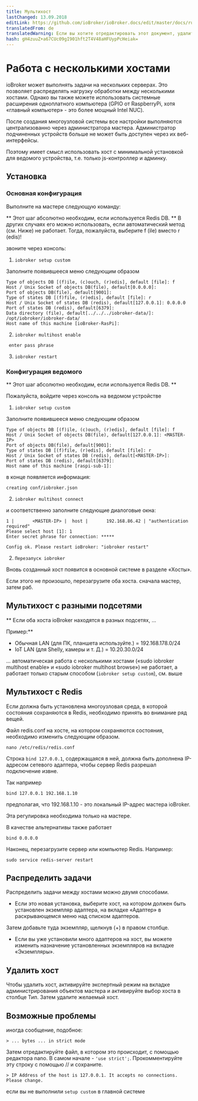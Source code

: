 ```yaml
---
title: Мультихост
lastChanged: 13.09.2018
editLink: https://github.com/ioBroker/ioBroker.docs/edit/master/docs/ru/config/multihost.md
translatedFrom: de
translatedWarning: Если вы хотите отредактировать этот документ, удалите поле «translationFrom», в противном случае этот документ будет снова автоматически переведен
hash: gH4zuuZ+a67CUc09gI901hft2T4V48aHFUypPcHeiak=
---
```

# Работа с несколькими хостами
ioBroker может выполнять задачи на нескольких серверах. Это позволяет распределять нагрузку обработки между несколькими хостами.
Однако вы также можете использовать системные расширения одноплатного компьютера (GPIO от RaspberryPi, хотя «главный компьютер» - это более мощный Intel NUC).

После создания многоузловой системы все настройки выполняются централизованно через администратора мастера. Администратор подчиненных устройств больше не может быть доступен через их веб-интерфейсы.

Поэтому имеет смысл использовать хост с минимальной установкой для ведомого устройства, т.е. только js-контроллер и админку.

## Установка
### Основная конфигурация
Выполните на мастере следующую команду:

** Этот шаг абсолютно необходим, если используется Redis DB. ** В других случаях его можно использовать, если автоматический метод (см. Ниже) не работает. Тогда, пожалуйста, выберите f (ile) вместо r (edis)!

звоните через консоль:

1. `iobroker setup custom`

Заполните появившееся меню следующим образом

```
Type of objects DB [(f)ile, (c)ouch, (r)edis], default [file]: f
Host / Unix Socket of objects DB(file), default[0.0.0.0]:
Port of objects DB(file), default[9001]:
Type of states DB [(f)file, (r)edis], default [file]: r
Host / Unix Socket of states DB (redis), default[127.0.0.1]: 0.0.0.0
Port of states DB (redis), default[6379]:
Data directory (file), default[../../../iobroker-data/]: /opt/iobroker/iobroker-data/
Host name of this machine [ioBroker-RasPi]:
```

2. `iobroker multihost enable`

``` enter pass phrase```

3. `iobroker restart`

### Конфигурация ведомого
** Этот шаг абсолютно необходим, если используется Redis DB. **

Пожалуйста, войдите через консоль на ведомом устройстве

1. `iobroker setup custom`

Заполните появившееся меню следующим образом

```
Type of objects DB [(f)ile, (c)ouch, (r)edis], default [file]: f
Host / Unix Socket of objects DB(file), default[127.0.0.1]: <MASTER-IP>
Port of objects DB(file), default[9001]:
Type of states DB [(f)file, (r)edis], default [file]: r
Host / Unix Socket of states DB (redis), default[<MASTER-IP>]:
Port of states DB (redis), default[6379]:
Host name of this machine [raspi-sub-1]:
```

в конце появляется информация:

```
creating conf/iobroker.json
```

2. `iobroker multihost connect`

и соответственно заполните следующие диалоговые окна:

```
1 |       <MASTER-IP> |  host |       192.168.86.42 | "authentication required"
Please select host [1]: 1
Enter secret phrase for connection: *****

Config ok. Please restart ioBroker: "iobroker restart"
```

2. `Перезапуск iobroker`

Вновь созданный хост появится в основной системе в разделе «Хосты».

Если этого не произошло, перезагрузите оба хоста. сначала мастер, затем раб.

## Мультихост с разными подсетями
** Если оба хоста ioBroker находятся в разных подсетях, ...

Пример:**

* Обычная LAN (для ПК, планшета используйте.) = 192.168.178.0/24
* IoT LAN (для Shelly, камеры и т. Д.) = 10.20.30.0/24

... автоматическая работа с несколькими хостами («sudo iobroker multihost enable» и «sudo iobroker multihost browse») не работает, а работает только старым способом (`iobroker setup custom`), см. выше

## Мультихост с Redis
Если должна быть установлена многоузловая среда, в которой состояния сохраняются в Redis, необходимо принять во внимание ряд вещей.

Файл redis.conf на хосте, на котором сохраняются состояния, необходимо изменить следующим образом.

```
nano /etc/redis/redis.conf
```

Строка `bind 127.0.0.1`, содержащаяся в ней, должна быть дополнена IP-адресом сетевого адаптера, чтобы сервер Redis разрешал подключение извне.

Так например

```
bind 127.0.0.1 192.168.1.10
```

предполагая, что 192.168.1.10 - это локальный IP-адрес мастера ioBroker.

Эта регулировка необходима только на мастере.

В качестве альтернативы также работает

```
bind 0.0.0.0
```

Наконец, перезагрузите сервер или компьютер Redis. Например:

```
sudo service redis-server restart
```

## Распределить задачи
Распределить задачи между хостами можно двумя способами.

* Если это новая установка, выберите хост, на котором должен быть установлен экземпляр адаптера, на вкладке «Адаптер» в раскрывающемся меню над списком адаптеров.

Затем добавьте туда экземпляр, щелкнув (+) в правом столбце.

* Если вы уже установили много адаптеров на хост, вы можете изменить назначение установленных экземпляров на вкладке «Экземпляры».

## Удалить хост
Чтобы удалить хост, активируйте экспертный режим на вкладке администрирования объектов мастера и активируйте выбор хоста в столбце Тип. Затем удалите желаемый хост.

## Возможные проблемы
иногда сообщение, подобное:

```> ... bytes ... in strict mode```

Затем отредактируйте файл, в котором это происходит, с помощью редактора nano. В самом начале - `'use strict';`. Прокомментируйте эту строку с помощью // и сохраните.

```> IP Address of the host is 127.0.0.1. It accepts no connections. Please change.```

если вы не выполнили ``` setup custom ``` в главной системе